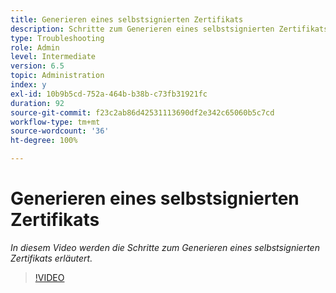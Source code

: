 ```yaml
---
title: Generieren eines selbstsignierten Zertifikats
description: Schritte zum Generieren eines selbstsignierten Zertifikats für die Anwendung von SSL
type: Troubleshooting
role: Admin
level: Intermediate
version: 6.5
topic: Administration
index: y
exl-id: 10b9b5cd-752a-464b-b38b-c73fb31921fc
duration: 92
source-git-commit: f23c2ab86d42531113690df2e342c65060b5c7cd
workflow-type: tm+mt
source-wordcount: '36'
ht-degree: 100%

---
```


# Generieren eines selbstsignierten Zertifikats

*In diesem Video werden die Schritte zum Generieren eines selbstsignierten Zertifikats erläutert.*

>[!VIDEO](https://video.tv.adobe.com/v/335539?quality=12&learn=on)
